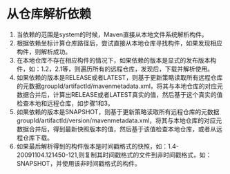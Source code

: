 # 从仓库解析依赖

1. 当依赖的范围是system的时候，Maven直接从本地文件系统解析构件。
2. 根据依赖坐标计算仓库路径后，尝试直接从本地仓库寻找构件，如果发现相应构件，则解析成功。
3. 在本地仓库不存在相应构件的情况下，如果依赖的版本是显式的发布版本构件，如：1.2，2.1等，则遍历所有的远程仓库，发现后，下载并解析使用。
4. 如果依赖的版本是RELEASE或者LATEST，则基于更新策略读取所有远程仓库的元数据groupId/artifactId/mavenmetadata.xml，将其与本地仓库的对应元数据合并后，计算出RELEASE或者LATEST真实的值，然后基于这个真实的值检查本地和远程仓库，如步骤1和3。
5. 如果依赖的版本是SNAPSHOT，则基于更新策略读取所有远程仓库的元数据groupId/artifactId/version/mavenmetadata.xml，将其与本地仓库的对应元数据合并后，得到最新快照版本的值，然后基于该值检查本地仓库，或者从远程仓库下载。
6. 如果最后解析得到的构件版本是时间戳格式的快照，如：1.4-20091104.121450-121,则复制其时间戳格式的文件到非时间戳格式，如：SNAPSHOT，并使用该非时间戳格式的构件。
